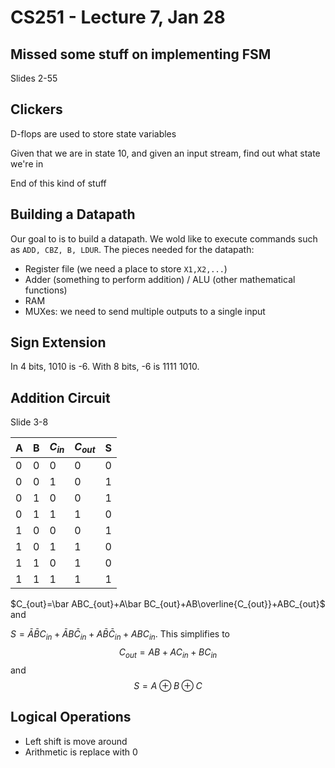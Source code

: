 # CS251 - Lecture 7, Jan 28

## Missed some stuff on implementing FSM
Slides 2-55
## Clickers
D-flops are used to store state variables

Given that we are in state 10, and given an input stream, find out what state we're in

End of this kind of stuff

## Building a Datapath
Our goal to is to build a datapath. We wold like to execute commands such as `ADD, CBZ, B, LDUR`. The pieces needed for the datapath:
- Register file (we need a place to store `X1,X2,...`)
- Adder (something to perform addition) / ALU (other mathematical functions)
- RAM
- MUXes: we need to send multiple outputs to a single input


## Sign Extension
In 4 bits, 1010 is -6. With 8 bits, -6 is 1111 1010.

## Addition Circuit
Slide 3-8

A|B|$C_{in}$|$C_{out}$|S
|-|-|-|-|-
0|0|0|0|0
0|0|1|0|1
0|1|0|0|1
0|1|1|1|0
1|0|0|0|1
1|0|1|1|0
1|1|0|1|0
1|1|1|1|1

$C_{out}=\bar ABC_{out}+A\bar BC_{out}+AB\overline{C_{out}}+ABC_{out}$ and 

$S=\bar A\bar BC_{in}+\bar AB\bar C_{in}+A\bar B\bar C_{in}+ABC_{in}$. This simplifies to
$$C_{out}=AB+AC_{in}+BC_{in}$$
and
$$S=A\oplus B\oplus C$$

## Logical Operations
- Left shift is move around
- Arithmetic is replace with 0